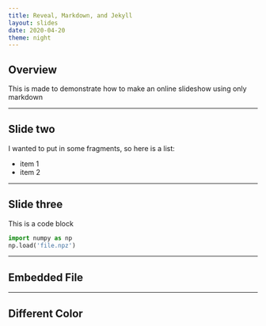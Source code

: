 ```yaml
---
title: Reveal, Markdown, and Jekyll
layout: slides
date: 2020-04-20
theme: night
---
```

<div markdown="0">

## Overview
This is made to demonstrate how to make an online slideshow using only markdown

---

## Slide two
I wanted to put in some fragments, so here is a list:
* item 1 <!-- .element: class="fragment" data-fragment-index="1" -->
* item 2 <!-- .element: class="fragment" data-fragment-index="2" --> 

---

## Slide three
This is a code block
```python
import numpy as np
np.load('file.npz')
```

---

## Embedded File
<section data-background-iframe="/assets/plot_surf_demo.html"
          data-background-interactive>

---

<!-- .slide: data-background="#9e8c16" -->
## Different Color


